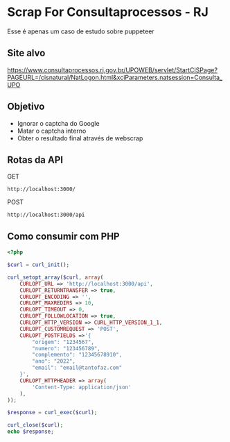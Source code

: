 # Scrap For Consultaprocessos - RJ

Esse é apenas um caso de estudo sobre puppeteer

## Site alvo
https://www.consultaprocessos.rj.gov.br/UPOWEB/servlet/StartCISPage?PAGEURL=/cisnatural/NatLogon.html&xciParameters.natsession=Consulta_UPO

## Objetivo
- Ignorar o captcha do Google
- Matar o captcha interno
- Obter o resultado final através de webscrap


## Rotas da API

GET
```
http://localhost:3000/
```

POST
```
http://localhost:3000/api
```

## Como consumir com PHP
```php
<?php

$curl = curl_init();

curl_setopt_array($curl, array(
    CURLOPT_URL => 'http://localhost:3000/api',
    CURLOPT_RETURNTRANSFER => true,
    CURLOPT_ENCODING => '',
    CURLOPT_MAXREDIRS => 10,
    CURLOPT_TIMEOUT => 0,
    CURLOPT_FOLLOWLOCATION => true,
    CURLOPT_HTTP_VERSION => CURL_HTTP_VERSION_1_1,
    CURLOPT_CUSTOMREQUEST => 'POST',
    CURLOPT_POSTFIELDS =>'{
        "origem": "1234567",
        "numero": "123456789",
        "complemento": "12345678910",
        "ano": "2022",
        "email": "email@tantofaz.com"
    }',
    CURLOPT_HTTPHEADER => array(
        'Content-Type: application/json'
    ),
));

$response = curl_exec($curl);

curl_close($curl);
echo $response;
```
